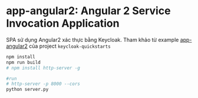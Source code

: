 app-angular2: Angular 2 Service Invocation Application
===================================================

SPA sử dụng Angular2 xác thực bằng Keycloak. Tham khảo từ example [app-angular2](https://github.com/keycloak/keycloak-quickstarts/tree/latest/app-angular2) của project `keycloak-quickstarts`

```bash
npm install
npm run build
# npm install http-server -g

#run
# http-server -p 8000 --cors
python server.py
```